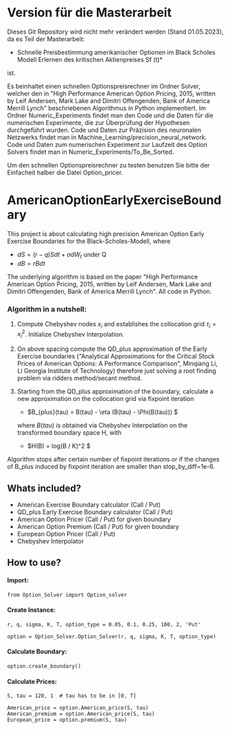 # Version für die Masterarbeit 
Dieses Git Repository wird nicht mehr verändert werden (Stand 01.05.2023),
da es Teil der Masterarbeit:

* Schnelle Preisbestimmung amerikanischer
Optionen im Black Scholes Modell
Erlernen des kritischen Aktienpreises Sf (t)*

ist.

Es beinhaltet
einen schnellen Optionspreisrechner im Ordner Solver, welcher den in "High Performance American Option Pricing, 2015, written by Leif Andersen, Mark Lake and Dimitri Offengenden,
Bank of America Merrill Lynch" beschriebenen Algorithmus in Python implementiert.
Im Ordner Numeric_Experiments findet man den Code und die Daten für die numerischen Experimente, die zur Überprüfung der Hypothesen durchgeführt wurden. Code und Daten zur Präzision des neuronalen Netzwerks findet man in Machine_Learning/precision_neural_network. Code und Daten zum numerischen Experiment zur Laufzeit
des Option Solvers findet man in Numeric_Experiments/To_Be_Sorted.

Um den schnellen Optionspreisrechner zu testen benutzen Sie bitte der Einfacheit halber die Datei
Option_pricer.



# AmericanOptionEarlyExerciseBoundary
This project is about calculating high precision American Option Early Exercise Boundaries for the Black-Scholes-Modell,
where 
* $dS = (r-q) S dt + \sigma dW_t$  under Q
* $dB = r B dt$

The underlying algorithm is based on the paper
"High Performance American Option Pricing, 2015, written by Leif Andersen, Mark Lake and Dimitri Offengenden,
Bank of America Merrill Lynch". All code in Python.

### Algorithm in a nutshell:
1. Compute Chebyshev nodes $x_i$ and establishes the collocation grid $\tau_i = x_i^2$. Initialize Chebyshev Interpolation.

2. On above spacing compute the QD_plus approximation of the Early Exercise boundaries ("Analytical Approximations for the
Critical Stock Prices of American
Options: A Performance Comparison", Minqiang Li, Li
Georgia Institute of Technology) therefore just solving a root finding problem via ridders method/secant method.
   
3. Starting from the QD_plus approximation of the boundary, calculate a new approximation on the collocation grid 
via fixpoint iteration
    *  $B_{plus}(tau) = B(tau) - \eta (B(tau) - \Phi(B(tau))) $

    where $B(tau)$ is obtained via Chebyshev Interpolation on the transformed boundary space H, with
    * $H(B) = log(B / K)^2 $
    
Algorithm stops after certain number of fixpoint iterations or if the changes of B_plus induced by fixpoint iteration 
are smaller than stop_by_diff=1e-6.

## Whats included?
* American Exercise Boundary calculator (Call / Put)
* QD_plus Early Exercise Boundary calculator (Call / Put)
* American Option Pricer (Call / Put) for given boundary
* American Option Premium (Call / Put) for given boundary
* European Option Pricer (Call / Put)
* Chebyshev Interpolator

## How to use?
#### Import:
```
from Option_Solver import Option_solver

```
#### Create Instance:
```
r, q, sigma, K, T, option_type = 0.05, 0.1, 0.25, 100, 2, 'Put'

option = Option_Solver.Option_Solver(r, q, sigma, K, T, option_type)
```

#### Calculate Boundary:
```
option.create_boundary()

```
#### Calculate Prices:

```
S, tau = 120, 1  # tau has to be in [0, T]

American_price = option.American_price(S, tau) 
American_premium = option.American_price(S, tau)
European_price = option.premium(S, tau) 
```




